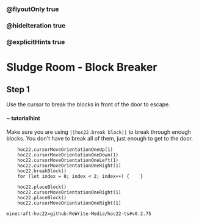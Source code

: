 ### @flyoutOnly true
### @hideIteration true
### @explicitHints true


# Sludge Room - Block Breaker

## Step 1
Use the cursor to break the blocks in front of the door to escape.

#### ~ tutorialhint 
Make sure you are using ``||hoc22.break block||`` to break through enough blocks. You don't have to break all of them, just enough to get to the door.



```ghost
    hoc22.cursorMoveOrientationOneUp(1)
    hoc22.cursorMoveOrientationOneDown(1)
    hoc22.cursorMoveOrientationOneLeft(1)
    hoc22.cursorMoveOrientationOneRight(1)
    hoc22.breakBlock()
    for (let index = 0; index < 2; index++) {    }
```
```template  
    hoc22.placeBlock()
    hoc22.cursorMoveOrientationOneRight(1)   
    hoc22.placeBlock()
    hoc22.cursorMoveOrientationOneRight(1)     
```
```package
minecraft-hoc22=github:ReWrite-Media/hoc22-ts#v0.2.75
```